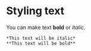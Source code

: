 # Styling text

You can make text **bold** or *italic*.

    *This text will be italic*
    **This text will be bold**
